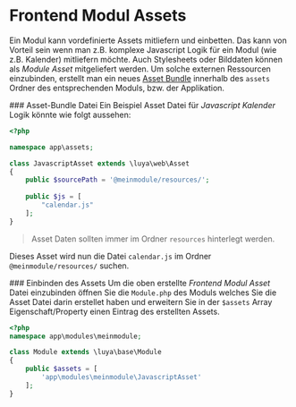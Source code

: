 Frontend Modul Assets
=========================
Ein Modul kann vordefinierte Assets mitliefern und einbetten. Das kann von Vorteil sein wenn man z.B. komplexe Javascript Logik für ein Modul (wie z.B. Kalender) mitliefern möchte. Auch Stylesheets oder Bilddaten können als *Module Asset* mitgeliefert werden. Um solche externen Ressourcen einzubinden, erstellt man ein neues [Asset Bundle](app-assets.md) innerhalb des `assets` Ordner des entsprechenden Moduls, bzw. der Applikation.

### Asset-Bundle Datei
Ein Beispiel Asset Datei für *Javascript Kalender* Logik könnte wie folgt aussehen:

```php
<?php

namespace app\assets;

class JavascriptAsset extends \luya\web\Asset
{
    public $sourcePath = '@meinmodule/resources/';
    
    public $js = [
        "calendar.js"
    ];
}
```

> Asset Daten sollten immer im Ordner `resources` hinterlegt werden.

Dieses Asset wird nun die Datei `calendar.js` im Ordner `@meinmodule/resources/` suchen.

### Einbinden des Assets
Um die oben erstellte *Frontend Modul Asset* Datei einzubinden öffnen Sie die `Module.php` des Moduls welches Sie die Asset Datei darin erstellet haben und erweitern Sie in der `$assets` Array Eigenschaft/Property einen Eintrag des erstellten Assets.

```php
<?php
namespace app\modules\meinmodule;

class Module extends \luya\base\Module
{    
    public $assets = [
        'app\modules\meinmodule\JavascriptAsset'
    ];
}
```
